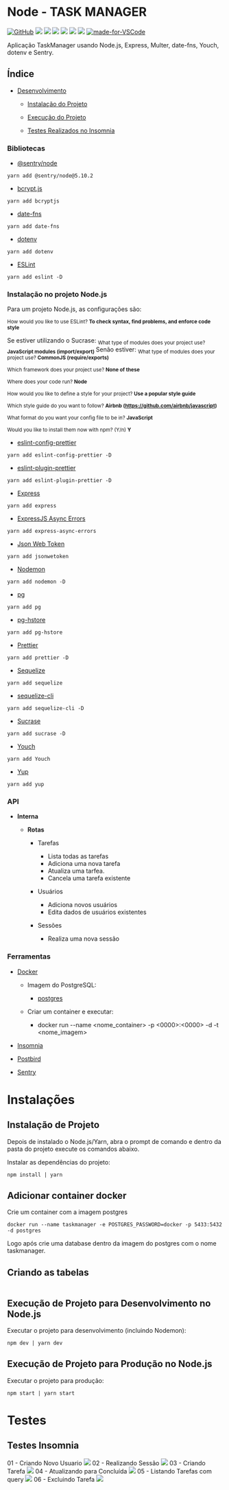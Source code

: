 # Node - TASK MANAGER
[![GitHub](https://img.shields.io/github/license/mashape/apistatus.svg)](https://github.com/luiz123o/TaskManager-BackEnd/blob/master/LICENSE)
![](https://img.shields.io/github/package-json/v/luiz123o/TaskManager-BackEnd.svg)
![](https://img.shields.io/github/last-commit/luiz123o/TaskManager-BackEnd.svg?color=red)
![](https://img.shields.io/github/languages/top/luiz123o/TaskManager-BackEnd.svg?color=yellow)
![](https://img.shields.io/github/languages/count/luiz123o/TaskManager-BackEnd.svg?color=lightgrey)
![](https://img.shields.io/github/languages/code-size/luiz123o/TaskManager-BackEnd.svg)
![](https://img.shields.io/github/repo-size/luiz123o/TaskManager-BackEnd.svg?color=blueviolet)
[![made-for-VSCode](https://img.shields.io/badge/Made%20for-VSCode-1f425f.svg)](https://code.visualstudio.com/)

Aplicação TaskManager usando Node.js, Express, Multer, date-fns, Youch, dotenv e Sentry.

## Índice

- [Desenvolvimento](#desenvolvimento)

  - [Instalação do Projeto](#Instalação-de-Projeto)

  - [Execução do Projeto](#Execução-de-Projeto-para-Produção-no-Node.js)
  - [Testes Realizados no Insomnia](#Testes-Insomnia)

### Bibliotecas

- [@sentry/node](https://www.npmjs.com/package/@sentry/node)
```
yarn add @sentry/node@5.10.2
```
- [bcrypt.js](https://www.npmjs.com/package/bcryptjs)
```
yarn add bcryptjs
```
- [date-fns](https://www.npmjs.com/package/date-fns)
```
yarn add date-fns
```
- [dotenv](https://www.npmjs.com/package/dotenv)
```
yarn add dotenv
```
- [ESLint](https://www.npmjs.com/package/eslint)
```
yarn add eslint -D
```
  ### Instalação no projeto Node.js

  Para um projeto Node.js, as configurações são:

  <sub> How would you like to use ESLint? **To check syntax, find problems, and enforce code style** </sub>

  Se estiver utilizando o Sucrase:
  <sub> What type of modules does your project use? **JavaScript modules (import/export)** </sub>
  Senão estiver:
  <sub> What type of modules does your project use? **CommonJS (require/exports)** </sub>

  <sub> Which framework does your project use? **None of these** </sub>

  <sub> Where does your code run? **Node** </sub>

  <sub> How would you like to define a style for your project? **Use a popular style guide** </sub>

  <sub> Which style guide do you want to follow? **Airbnb (https://github.com/airbnb/javascript)** </sub>

  <sub> What format do you want your config file to be in? **JavaScript** </sub>

  <sub> Would you like to install them now with npm? (Y/n) **Y** </sub>


- [eslint-config-prettier](https://www.npmjs.com/package/eslint-config-prettier)
```
yarn add eslint-config-prettier -D
```
- [eslint-plugin-prettier](https://github.com/prettier/eslint-plugin-prettier)
```
yarn add eslint-plugin-prettier -D
```
- [Express](https://www.npmjs.com/package/express)
```
yarn add express
```
- [ExpressJS Async Errors](https://www.npmjs.com/package/express-async-errors)
```
yarn add express-async-errors
```
- [Json Web Token](https://www.npmjs.com/package/jsonwebtoken)
```
yarn add jsonwetoken
```
- [Nodemon](https://www.npmjs.com/package/nodemon)
```
yarn add nodemon -D
```
- [pg](https://www.npmjs.com/package/pg)
```
yarn add pg
```
- [pg-hstore](https://www.npmjs.com/package/pg-hstore)
```
yarn add pg-hstore
```
- [Prettier](https://www.npmjs.com/package/prettier)
```
yarn add prettier -D
```
- [Sequelize](https://www.npmjs.com/package/sequelize)
```
yarn add sequelize
```
- [sequelize-cli](https://www.npmjs.com/package/sequelize-cli)
```
yarn add sequelize-cli -D
```
- [Sucrase](https://www.npmjs.com/package/sucrase)
```
yarn add sucrase -D
```
- [Youch](https://www.npmjs.com/package/youch)
```
yarn add Youch
```
- [Yup](https://www.npmjs.com/package/yup)
```
yarn add yup
```

### API

- **Interna**

  - **Rotas**

    - Tarefas

      - Lista todas as tarefas
      - Adiciona uma nova tarefa
      - Atualiza uma tarfea.
      - Cancela uma tarefa existente

    - Usuários

      - Adiciona novos usuários
      - Edita dados de usuários existentes

    - Sessões

      - Realiza uma nova sessão



### Ferramentas

- [Docker](https://www.docker.com/docker-community)
  - Imagem do PostgreSQL:
    - [postgres](https://hub.docker.com/_/postgres)

  - Criar um container e executar:
    - docker run --name <nome_container> -p <0000>:<0000> -d -t <nome_imagem>

- [Insomnia](https://insomnia.rest)

- [Postbird](https://electronjs.org/apps/postbird)

- [Sentry](https://www.npmjs.com/package/@sentry/node)

# Instalações

## Instalação de Projeto

Depois de instalado o Node.js/Yarn, abra o prompt de comando e dentro da pasta do projeto execute os comandos abaixo.

Instalar as dependências do projeto:

```
npm install | yarn
```
## Adicionar container docker
Crie um container com a imagem postgres

```
docker run --name taskmanager -e POSTGRES_PASSWORD=docker -p 5433:5432 -d postgres
```

Logo após crie uma database dentro da imagem do postgres com o nome taskmanager.

## Criando as tabelas
```

```

## Execução de Projeto para Desenvolvimento no Node.js

Executar o projeto para desenvolvimento (incluindo Nodemon):

```
npm dev | yarn dev
```

## Execução de Projeto para Produção no Node.js

Executar o projeto para produção:

```
npm start | yarn start
```
# Testes

## Testes Insomnia
01 - Criando Novo Usuario
![](https://github.com/luiz123o/TaskManager-BackEnd/blob/master/src/database/SS's%20para%20readme/01%20-%20Cadastro.JPG?raw=true)
02 - Realizando Sessão
![](https://github.com/luiz123o/TaskManager-BackEnd/blob/master/src/database/SS's%20para%20readme/02%20-%20Login.JPG?raw=true)
03 - Criando Tarefa
![](https://github.com/luiz123o/TaskManager-BackEnd/blob/master/src/database/SS's%20para%20readme/03%20-%20Criando%20Tarefas.JPG?raw=true)
04 - Atualizando para Concluída
![](https://github.com/luiz123o/TaskManager-BackEnd/blob/master/src/database/SS's%20para%20readme/04%20-%20Atualizando%20para%20concluida.JPG?raw=true)
05 - Listando Tarefas com query
![](https://github.com/luiz123o/TaskManager-BackEnd/blob/master/src/database/SS's%20para%20readme/05%20-%20listando%20tarefa%20do%20dia%20query%20selecionada.JPG?raw=true)
06 - Excluindo Tarefa
![](https://github.com/luiz123o/TaskManager-BackEnd/blob/master/src/database/SS's%20para%20readme/06%20-%20excluindo%20tarefa.JPG?raw=true)
